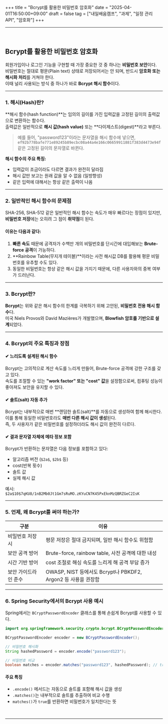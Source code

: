 +++
title = "Bcrypt를 활용한 비밀번호 암호화"
date = "2025-04-01T16:50:00+09:00"
draft = false
tag = ["내일배움캠프", "과제", "일정 관리 API", "암호화"]
+++

<hr>
<br>

## Bcrypt를 활용한 비밀번호 암호화

회원가입이나 로그인 기능을 구현할 때 가장 중요한 것 중 하나는 **비밀번호 보안**이다.  
비밀번호는 절대로 평문(Plain text) 상태로 저장되어서는 안 되며, 반드시 **암호화 또는 해시화 처리**를 거쳐야 한다.  
이때 널리 사용되는 방식 중 하나가 바로 **Bcrypt 해시 함수**이다.

---

### 1. 해시(Hash)란?

**해시 함수(hash function)**는 임의의 길이를 가진 입력값을 고정된 길이의 출력값으로 변환하는 함수다.  
출력값은 일반적으로 **해시 값(hash value)** 또는 **다이제스트(digest)**라고 부른다.

> 예를 들어, "password123"이라는 문자열을 해시 함수에 넣으면,  
> `ef92b778bafe771e89245b89ecbc08a44a4e166c06659911881f383d4473e94f` 같은 고정된 길이의 문자열로 바뀐다.

**해시 함수의 주요 특징:**
- 입력값이 조금이라도 다르면 결과가 완전히 달라짐
- 해시 값만 보고는 원래 값을 알 수 없음 (일방향성)
- 같은 입력에 대해서는 항상 같은 출력이 나옴

---

### 2. 일반적인 해시 함수의 문제점

SHA-256, SHA-512 같은 일반적인 해시 함수는 속도가 매우 빠르다는 장점이 있지만,  
**비밀번호 저장**에는 오히려 그 점이 **취약점**이 된다.

#### 이유는 다음과 같다:

1. **빠른 속도** 때문에 공격자가 수백만 개의 비밀번호를 단시간에 대입해보는 **Brute-force 공격**이 가능하다.
2. **Rainbow Table(무지개 테이블)**이라는 사전 해시값 DB를 활용해 평문 비밀번호를 유추할 수도 있다.
3. 동일한 비밀번호는 항상 같은 해시 값을 가지기 때문에, 다른 사용자와의 중복 여부가 드러난다.

---

### 3. Bcrypt란?

**Bcrypt**는 위와 같은 해시 함수의 한계를 극복하기 위해 고안된, **비밀번호 전용 해시 함수**다.  
미국 Niels Provos와 David Mazières가 개발했으며, **Blowfish 암호를 기반으로 설계**되었다.

---

### 4. Bcrypt의 주요 특징과 장점

#### ✔ 느리도록 설계된 해시 함수
Bcrypt는 고의적으로 계산 속도를 느리게 만들어, Brute-force 공격에 강한 구조를 갖고 있다.  
속도를 조절할 수 있는 **"work factor" 또는 "cost" 값**을 설정함으로써, 컴퓨팅 성능이 좋아져도 보안을 유지할 수 있다.

#### ✔ 솔트(salt) 자동 추가
Bcrypt는 내부적으로 매번 **랜덤한 솔트(salt)**를 자동으로 생성하여 함께 해시한다.  
이를 통해 동일한 비밀번호라도 **매번 다른 해시 값이 생성**된다.  
즉, 두 사용자가 같은 비밀번호를 설정하더라도 해시 값이 완전히 다르다.

#### ✔ 결과 문자열 자체에 메타 정보 포함
Bcrypt가 반환하는 문자열은 다음 정보를 포함하고 있다:
- 알고리즘 버전 (`$2a$`, `$2b$` 등)
- cost(반복 횟수)
- 솔트 값
- 실제 해시 값

예시:  
`$2a$10$7qKU8/1nB2Mb0Jt1Gm7sRuMO.zKYuCN7K45PxEknMzQBRZGeC2IsK`

---

### 5. 언제, 왜 Bcrypt를 써야 하는가?

| 구분 | 이유 |
|------|------|
| 비밀번호 저장 시 | 평문 저장은 절대 금지되며, 일반 해시 함수도 위험함 |
| 보안 공격 방어 | Brute-force, rainbow table, 사전 공격에 대한 내성 |
| 시간 기반 방어 | cost 조절로 해싱 속도를 느리게 해 공격 부담 증가 |
| 보안 가이드라인 준수 | OWASP, NIST 등에서도 Bcrypt나 PBKDF2, Argon2 등 사용을 권장함 |

---

### 6. Spring Security에서의 Bcrypt 사용 예시

Spring에서는 `BCryptPasswordEncoder` 클래스를 통해 손쉽게 Bcrypt를 사용할 수 있다.

```java
import org.springframework.security.crypto.bcrypt.BCryptPasswordEncoder;

BCryptPasswordEncoder encoder = new BCryptPasswordEncoder();

// 비밀번호 해시화
String hashedPassword = encoder.encode("password123");

// 비밀번호 비교
boolean matches = encoder.matches("password123", hashedPassword); // true
```

#### 주요 특징
- `.encode()` 메서드는 자동으로 솔트를 포함해 해시 값을 생성
- `.matches()`는 내부적으로 솔트를 추출하여 비교 수행
- `matches()`가 `true`를 반환하면 비밀번호가 일치한다는 뜻

<br>
<hr>